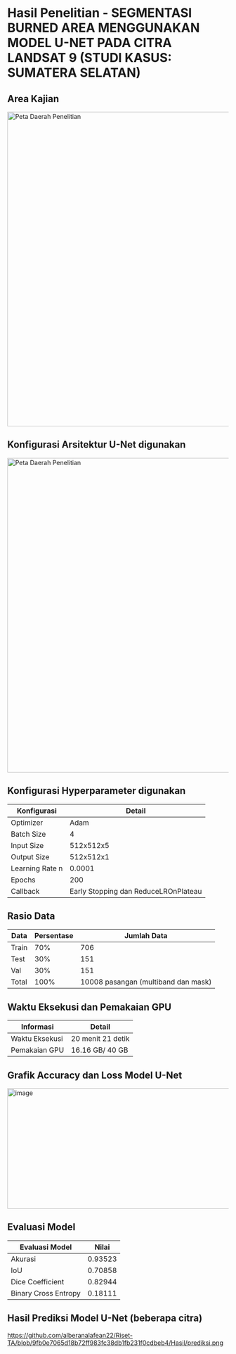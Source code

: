 

# Hasil Penelitian - SEGMENTASI BURNED AREA MENGGUNAKAN MODEL U-NET PADA CITRA LANDSAT 9 (STUDI KASUS: SUMATERA SELATAN)

## Area Kajian
<img src="https://github.com/user-attachments/assets/39aac020-3ba3-41be-8a6a-6f03d7318871" alt="Peta Daerah Penelitian" width="715"/>



## Konfigurasi Arsitektur U-Net digunakan
<img src="https://github.com/user-attachments/assets/a0d76507-e39e-41e0-b9f5-b8ea56f858f7" alt="Peta Daerah Penelitian" width="715"/>

## Konfigurasi Hyperparameter digunakan
|   Konfigurasi        |   Detail                                |
|----------------------|-----------------------------------------|
|   Optimizer          |   Adam                                  |
|   Batch Size         |   4                                     |
|   Input Size         |   512x512x5                             |
|   Output Size        |   512x512x1                             |
|   Learning Rate  n   |   0.0001                                |
|   Epochs             |   200                                   |
|   Callback           |   Early Stopping dan ReduceLROnPlateau  |

## Rasio Data

| Data     | Persentase    | Jumlah Data                                  |
|----------|---------------|----------------------------------------------|
| Train    | 70%           | 706                                          |
| Test     | 30%           | 151                                          |
| Val      | 30%           | 151                                          |
| Total    | 100%          | 10008 pasangan (multiband dan mask)          |


## Waktu Eksekusi dan Pemakaian GPU

|   Informasi         |   Detail                    |
|---------------------|-----------------------------|
|   Waktu Eksekusi    |   20 menit 21 detik         |
|   Pemakaian GPU     |   16.16 GB/ 40 GB           |


## Grafik Accuracy dan Loss Model U-Net
<img width="842" height="274" alt="image" src="https://github.com/user-attachments/assets/4f239ae6-862b-4f06-aee4-761395a08e69" />

## Evaluasi Model

|   Evaluasi Model     |   Nilai    |
|----------------------|------------|
| Akurasi              | 0.93523    |
| IoU                  | 0.70858    |
| Dice Coefficient     | 0.82944    |
| Binary Cross Entropy | 0.18111    |



## Hasil Prediksi Model U-Net (beberapa citra)
https://github.com/alberanalafean22/Riset-TA/blob/9fb0e7065d18b72ff983fc38db1fb231f0cdbeb4/Hasil/prediksi.png 

